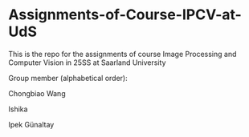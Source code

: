 # Assignments-of-Course-IPCV-at-UdS

This is the repo for the assignments of course Image Processing and Computer Vision in 25SS at Saarland University

Group member (alphabetical order):

Chongbiao Wang

Ishika

Ipek Günaltay 


